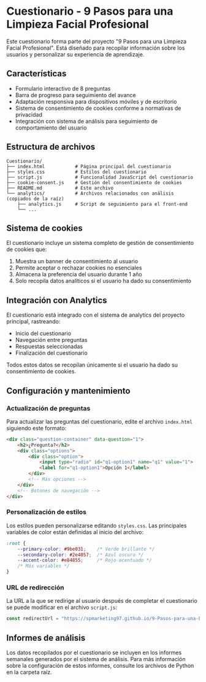 # Cuestionario - 9 Pasos para una Limpieza Facial Profesional

Este cuestionario forma parte del proyecto "9 Pasos para una Limpieza Facial Profesional". Está diseñado para recopilar información sobre los usuarios y personalizar su experiencia de aprendizaje.

## Características

- Formulario interactivo de 8 preguntas
- Barra de progreso para seguimiento del avance
- Adaptación responsiva para dispositivos móviles y de escritorio
- Sistema de consentimiento de cookies conforme a normativas de privacidad
- Integración con sistema de análisis para seguimiento de comportamiento del usuario

## Estructura de archivos

```
Cuestionario/
├── index.html           # Página principal del cuestionario
├── styles.css           # Estilos del cuestionario
├── script.js            # Funcionalidad JavaScript del cuestionario
├── cookie-consent.js    # Gestión del consentimiento de cookies
├── README.md            # Este archivo
└── analytics/           # Archivos relacionados con análisis (copiados de la raíz)
    ├── analytics.js     # Script de seguimiento para el front-end
    └── ...
```

## Sistema de cookies

El cuestionario incluye un sistema completo de gestión de consentimiento de cookies que:

1. Muestra un banner de consentimiento al usuario
2. Permite aceptar o rechazar cookies no esenciales
3. Almacena la preferencia del usuario durante 1 año
4. Solo recopila datos analíticos si el usuario ha dado su consentimiento

## Integración con Analytics

El cuestionario está integrado con el sistema de analytics del proyecto principal, rastreando:

- Inicio del cuestionario
- Navegación entre preguntas
- Respuestas seleccionadas
- Finalización del cuestionario

Todos estos datos se recopilan únicamente si el usuario ha dado su consentimiento de cookies.

## Configuración y mantenimiento

### Actualización de preguntas

Para actualizar las preguntas del cuestionario, edite el archivo `index.html` siguiendo este formato:

```html
<div class="question-container" data-question="1">
    <h2>¿Pregunta?</h2>
    <div class="options">
        <div class="option">
            <input type="radio" id="q1-option1" name="q1" value="1">
            <label for="q1-option1">Opción 1</label>
        </div>
        <!-- Más opciones -->
    </div>
    <!-- Botones de navegación -->
</div>
```

### Personalización de estilos

Los estilos pueden personalizarse editando `styles.css`. Las principales variables de color están definidas al inicio del archivo:

```css
:root {
    --primary-color: #9be031;    /* Verde brillante */
    --secondary-color: #2e4057;  /* Azul oscuro */
    --accent-color: #e84855;     /* Rojo acentuado */
    /* Más variables */
}
```

### URL de redirección

La URL a la que se redirige al usuario después de completar el cuestionario se puede modificar en el archivo `script.js`:

```javascript
const redirectUrl = "https://spmarketing97.github.io/9-Pasos-para-una-Limpieza-Facial-Profesional/";
```

## Informes de análisis

Los datos recopilados por el cuestionario se incluyen en los informes semanales generados por el sistema de análisis. Para más información sobre la configuración de estos informes, consulte los archivos de Python en la carpeta raíz. 